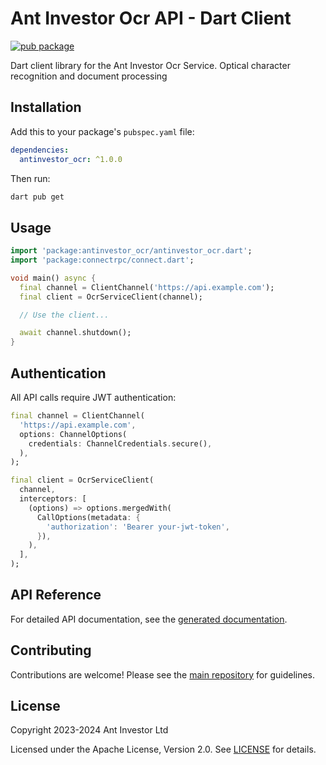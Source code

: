 # Ant Investor Ocr API - Dart Client

[![pub package](https://img.shields.io/pub/v/antinvestor_ocr.svg)](https://pub.dev/packages/antinvestor_ocr)

Dart client library for the Ant Investor Ocr Service. Optical character recognition and document processing

## Installation

Add this to your package's `pubspec.yaml` file:

```yaml
dependencies:
  antinvestor_ocr: ^1.0.0
```

Then run:

```bash
dart pub get
```

## Usage

```dart
import 'package:antinvestor_ocr/antinvestor_ocr.dart';
import 'package:connectrpc/connect.dart';

void main() async {
  final channel = ClientChannel('https://api.example.com');
  final client = OcrServiceClient(channel);

  // Use the client...

  await channel.shutdown();
}
```

## Authentication

All API calls require JWT authentication:

```dart
final channel = ClientChannel(
  'https://api.example.com',
  options: ChannelOptions(
    credentials: ChannelCredentials.secure(),
  ),
);

final client = OcrServiceClient(
  channel,
  interceptors: [
    (options) => options.mergedWith(
      CallOptions(metadata: {
        'authorization': 'Bearer your-jwt-token',
      }),
    ),
  ],
);
```

## API Reference

For detailed API documentation, see the [generated documentation](https://pub.dev/documentation/antinvestor_ocr/latest/).

## Contributing

Contributions are welcome! Please see the [main repository](https://github.com/antinvestor/apis) for guidelines.

## License

Copyright 2023-2024 Ant Investor Ltd

Licensed under the Apache License, Version 2.0. See [LICENSE](https://github.com/antinvestor/apis/blob/master/LICENSE) for details.
